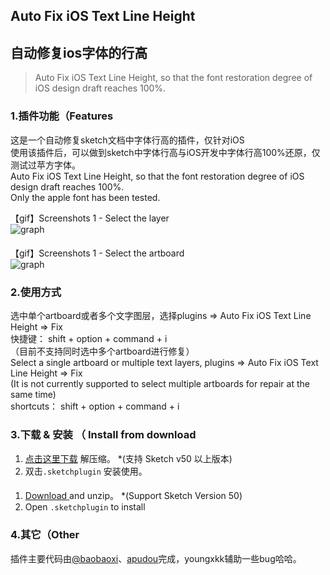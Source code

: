 ## Auto Fix iOS Text Line Height   
## 自动修复ios字体的行高
> Auto Fix iOS Text Line Height, so that the font restoration degree of iOS design draft reaches 100%.

#### 

### 1.插件功能（Features 
这是一个自动修复sketch文档中字体行高的插件，仅针对iOS   
使用该插件后，可以做到sketch中字体行高与iOS开发中字体行高100%还原，仅测试过苹方字体。    
Auto Fix iOS Text Line Height, so that the font restoration degree of iOS design draft reaches 100%.   
Only the apple font has been tested.   

【gif】Screenshots 1 - Select the layer    
![graph](https://raw.githubusercontent.com/youngxkk/AutoFixiOSTextLine/master/image/fix-1.gif)  
#### 
【gif】Screenshots 1 - Select the artboard    
![graph](https://raw.githubusercontent.com/youngxkk/AutoFixiOSTextLine/master/image/fix-2.gif)

#### 
#### 
#### 
### 2.使用方式
选中单个artboard或者多个文字图层，选择plugins => Auto Fix iOS Text Line Height => Fix  
快捷键： shift + option + command + i   
（目前不支持同时选中多个artboard进行修复）    
Select a single artboard or multiple text layers, plugins => Auto Fix iOS Text Line Height => Fix   
(It is not currently supported to select multiple artboards for repair at the same time)    
shortcuts： shift + option + command + i    
#### 
#### 
#### 
### 3.下载 & 安装 （ Install from download
1. [点击这里下载](https://raw.githubusercontent.com/youngxkk/AutoFixiOSTextLineHeight/master/AutoFixiOSTextLineHeight.zip) 解压缩。 *(支持 Sketch v50 以上版本)  
2. 双击`.sketchplugin` 安装使用。
#### 
1. [ Download ](https://raw.githubusercontent.com/youngxkk/AutoFixiOSTextLineHeight/master/AutoFixiOSTextLineHeight.zip) and unzip。 *(Support Sketch Version 50) 
2. Open `.sketchplugin` to install

#### 
#### 
#### 
### 4.其它（Other
插件主要代码由[@baobaoxi](https://github.com/baobaoxi/)、[apudou](http://elijahdou.github.io/)完成，youngxkk辅助一些bug哈哈。
